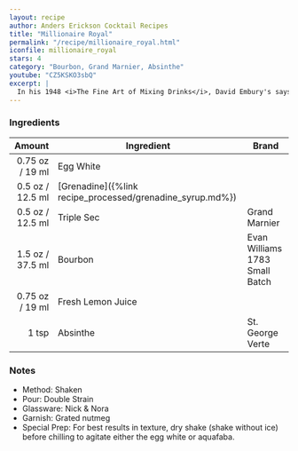 ```yaml
---
layout: recipe
author: Anders Erickson Cocktail Recipes
title: "Millionaire Royal"
permalink: "/recipe/millionaire_royal.html"
iconfile: millionaire_royal
stars: 4
category: "Bourbon, Grand Marnier, Absinthe"
youtube: "CZ5KSKO3sbQ"
excerpt: |
  In his 1948 <i>The Fine Art of Mixing Drinks</i>, David Embury's says "At some bars a drink served under the name of "Millionaire" which consists of lime juice, slow gin, and Apricot Liqueur, with a few dashes of Jamaica rum. Since the sloe gin, which is a liqueur, predominates in this drink, I do not regard it as a true cocktail." Embury is more complimentary of what he calls a "Millionaire Royal", proclaiming it to be "a very satisfactory drink."
---
```


### Ingredients

|  Amount | Ingredient                                      | Brand                          |
| ------: | ----------------------------------------------- | ------------------------------ |
| 0.75 oz / 19 ml | Egg White                                       |
|  0.5 oz / 12.5 ml | [Grenadine]({%link recipe_processed/grenadine_syrup.md%}) |
|  0.5 oz / 12.5 ml | Triple Sec                                      | Grand Marnier                  |
|  1.5 oz / 37.5 ml | Bourbon                                         | Evan Williams 1783 Small Batch |
| 0.75 oz / 19 ml | Fresh Lemon Juice                               |
|   1 tsp | Absinthe                                        | St. George Verte               |

### Notes

- Method: Shaken
- Pour: Double Strain
- Glassware: Nick & Nora
- Garnish: Grated nutmeg
- Special Prep: For best results in texture, dry shake (shake without ice) before chilling to agitate either the egg white or aquafaba.
